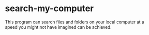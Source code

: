# search-my-computer
This program can search files and folders on your local computer at a speed you might not have imagined can be achieved.
